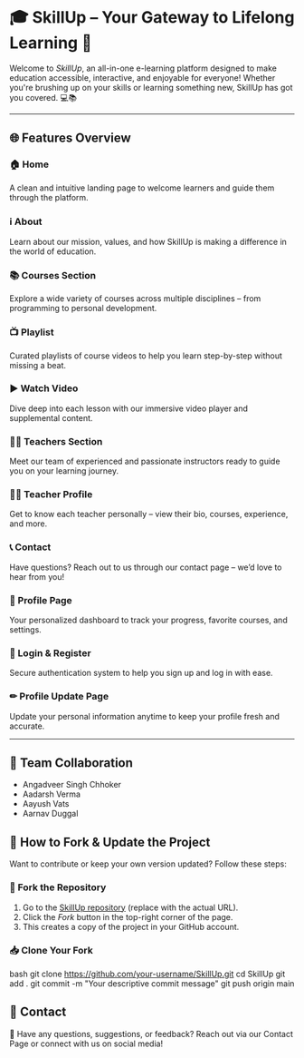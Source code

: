 # 🎓 SkillUp – Your Gateway to Lifelong Learning 🚀

Welcome to *SkillUp*, an all-in-one e-learning platform designed to make education accessible, interactive, and enjoyable for everyone! Whether you're brushing up on your skills or learning something new, SkillUp has got you covered. 💻📚

---

## 🌐 Features Overview

### 🏠 Home  
A clean and intuitive landing page to welcome learners and guide them through the platform.

### ℹ About  
Learn about our mission, values, and how SkillUp is making a difference in the world of education.

### 📚 Courses Section  
Explore a wide variety of courses across multiple disciplines – from programming to personal development.

### 📺 Playlist  
Curated playlists of course videos to help you learn step-by-step without missing a beat.

### ▶ Watch Video  
Dive deep into each lesson with our immersive video player and supplemental content.

### 👩‍🏫 Teachers Section  
Meet our team of experienced and passionate instructors ready to guide you on your learning journey.

### 🧑‍🏫 Teacher Profile  
Get to know each teacher personally – view their bio, courses, experience, and more.

### 📞 Contact  
Have questions? Reach out to us through our contact page – we’d love to hear from you!

### 👤 Profile Page  
Your personalized dashboard to track your progress, favorite courses, and settings.

### 🔐 Login & Register  
Secure authentication system to help you sign up and log in with ease.

### ✏ Profile Update Page  
Update your personal information anytime to keep your profile fresh and accurate.

---

## 👥 Team Collaboration

<ul>
  <li>Angadveer Singh Chhoker</li>
  <li>Aadarsh Verma</li>
  <li>Aayush Vats</li>
  <li>Aarnav Duggal</li>
</ul>

## 🔄 How to Fork & Update the Project

Want to contribute or keep your own version updated? Follow these steps:

### 🔱 Fork the Repository

1. Go to the [SkillUp repository](#) (replace with the actual URL).
2. Click the *Fork* button in the top-right corner of the page.
3. This creates a copy of the project in your GitHub account.

### 📥 Clone Your Fork

bash
git clone https://github.com/your-username/SkillUp.git
cd SkillUp
git add .
git commit -m "Your descriptive commit message"
git push origin main


## 💬 Contact
📧 Have any questions, suggestions, or feedback?
Reach out via our Contact Page or connect with us on social media!